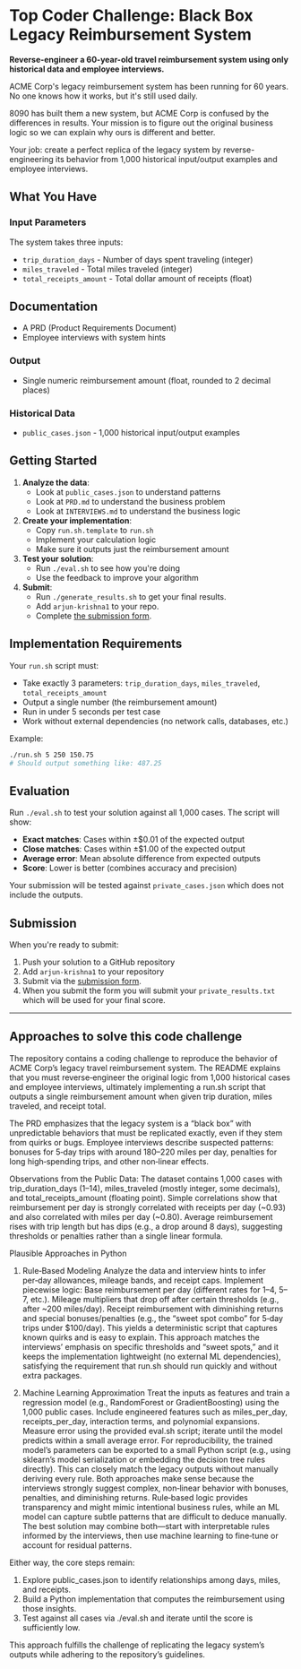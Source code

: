 # Top Coder Challenge: Black Box Legacy Reimbursement System

**Reverse-engineer a 60-year-old travel reimbursement system using only historical data and employee interviews.**

ACME Corp's legacy reimbursement system has been running for 60 years. No one knows how it works, but it's still used daily.

8090 has built them a new system, but ACME Corp is confused by the differences in results. Your mission is to figure out the original business logic so we can explain why ours is different and better.

Your job: create a perfect replica of the legacy system by reverse-engineering its behavior from 1,000 historical input/output examples and employee interviews.

## What You Have

### Input Parameters

The system takes three inputs:

- `trip_duration_days` - Number of days spent traveling (integer)
- `miles_traveled` - Total miles traveled (integer)
- `total_receipts_amount` - Total dollar amount of receipts (float)

## Documentation

- A PRD (Product Requirements Document)
- Employee interviews with system hints

### Output

- Single numeric reimbursement amount (float, rounded to 2 decimal places)

### Historical Data

- `public_cases.json` - 1,000 historical input/output examples

## Getting Started

1. **Analyze the data**: 
   - Look at `public_cases.json` to understand patterns
   - Look at `PRD.md` to understand the business problem
   - Look at `INTERVIEWS.md` to understand the business logic
2. **Create your implementation**:
   - Copy `run.sh.template` to `run.sh`
   - Implement your calculation logic
   - Make sure it outputs just the reimbursement amount
3. **Test your solution**: 
   - Run `./eval.sh` to see how you're doing
   - Use the feedback to improve your algorithm
4. **Submit**:
   - Run `./generate_results.sh` to get your final results.
   - Add `arjun-krishna1` to your repo.
   - Complete [the submission form](https://forms.gle/sKFBV2sFo2ADMcRt8).

## Implementation Requirements

Your `run.sh` script must:

- Take exactly 3 parameters: `trip_duration_days`, `miles_traveled`, `total_receipts_amount`
- Output a single number (the reimbursement amount)
- Run in under 5 seconds per test case
- Work without external dependencies (no network calls, databases, etc.)

Example:

```bash
./run.sh 5 250 150.75
# Should output something like: 487.25
```

## Evaluation

Run `./eval.sh` to test your solution against all 1,000 cases. The script will show:

- **Exact matches**: Cases within ±$0.01 of the expected output
- **Close matches**: Cases within ±$1.00 of the expected output
- **Average error**: Mean absolute difference from expected outputs
- **Score**: Lower is better (combines accuracy and precision)

Your submission will be tested against `private_cases.json` which does not include the outputs.

## Submission

When you're ready to submit:

1. Push your solution to a GitHub repository
2. Add `arjun-krishna1` to your repository
3. Submit via the [submission form](https://forms.gle/sKFBV2sFo2ADMcRt8).
4. When you submit the form you will submit your `private_results.txt` which will be used for your final score.

---

## Approaches to solve this code challenge

The repository contains a coding challenge to reproduce the behavior of ACME Corp’s legacy travel reimbursement system. The README explains that you must reverse‑engineer the original logic from 1,000 historical cases and employee interviews, ultimately implementing a run.sh script that outputs a single reimbursement amount when given trip duration, miles traveled, and receipt total.

The PRD emphasizes that the legacy system is a “black box” with unpredictable behaviors that must be replicated exactly, even if they stem from quirks or bugs. Employee interviews describe suspected patterns: bonuses for 5‑day trips with around 180–220 miles per day, penalties for long high‑spending trips, and other non‑linear effects.

Observations from the Public Data:
The dataset contains 1,000 cases with trip_duration_days (1–14), miles_traveled (mostly integer, some decimals), and total_receipts_amount (floating point).
Simple correlations show that reimbursement per day is strongly correlated with receipts per day (~0.93) and also correlated with miles per day (~0.80).
Average reimbursement rises with trip length but has dips (e.g., a drop around 8 days), suggesting thresholds or penalties rather than a single linear formula.

Plausible Approaches in Python

1. Rule‑Based Modeling
Analyze the data and interview hints to infer per‑day allowances, mileage bands, and receipt caps.
Implement piecewise logic:
Base reimbursement per day (different rates for 1–4, 5–7, etc.).
Mileage multipliers that drop off after certain thresholds (e.g., after ~200 miles/day).
Receipt reimbursement with diminishing returns and special bonuses/penalties (e.g., the “sweet spot combo” for 5‑day trips under $100/day).
This yields a deterministic script that captures known quirks and is easy to explain.
This approach matches the interviews’ emphasis on specific thresholds and “sweet spots,” and it keeps the implementation lightweight (no external ML dependencies), satisfying the requirement that run.sh should run quickly and without extra packages.

2. Machine Learning Approximation
Treat the inputs as features and train a regression model (e.g., RandomForest or GradientBoosting) using the 1,000 public cases.
Include engineered features such as miles_per_day, receipts_per_day, interaction terms, and polynomial expansions.
Measure error using the provided eval.sh script; iterate until the model predicts within a small average error.
For reproducibility, the trained model’s parameters can be exported to a small Python script (e.g., using sklearn’s model serialization or embedding the decision tree rules directly). This can closely match the legacy outputs without manually deriving every rule.
Both approaches make sense because the interviews strongly suggest complex, non‑linear behavior with bonuses, penalties, and diminishing returns. Rule‑based logic provides transparency and might mimic intentional business rules, while an ML model can capture subtle patterns that are difficult to deduce manually. The best solution may combine both—start with interpretable rules informed by the interviews, then use machine learning to fine‑tune or account for residual patterns.

Either way, the core steps remain:
1. Explore public_cases.json to identify relationships among days, miles, and receipts.
2. Build a Python implementation that computes the reimbursement using those insights.
3. Test against all cases via ./eval.sh and iterate until the score is sufficiently low.

This approach fulfills the challenge of replicating the legacy system’s outputs while adhering to the repository’s guidelines.
